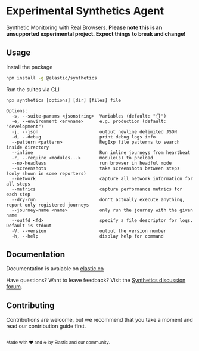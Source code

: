 # Experimental Synthetics Agent

Synthetic Monitoring with Real Browsers.
**Please note this is an unsupported experimental project. Expect things to break and change!**

## Usage

Install the package

```sh
npm install -g @elastic/synthetics
```

Run the suites via CLI

```
npx synthetics [options] [dir] [files] file

Options:
  -s, --suite-params <jsonstring>  Variables (default: "{}")
  -e, --environment <envname>      e.g. production (default: "development")
  -j, --json                       output newline delimited JSON
  -d, --debug                      print debug logs info
  --pattern <pattern>              RegExp file patterns to search inside directory
  --inline                         Run inline journeys from heartbeat
  -r, --require <modules...>       module(s) to preload
  --no-headless                    run browser in headful mode
  --screenshots                    take screenshots between steps (only shown in some reporters)
  --network                        capture all network information for all steps
  --metrics                        capture performance metrics for each step
  --dry-run                        don't actually execute anything, report only registered journeys
  --journey-name <name>            only run the journey with the given name
  --outfd <fd>                     specify a file descriptor for logs. Default is stdout
  -V, --version                    output the version number
  -h, --help                       display help for command
```

## Documentation

Documentation is avaiable on [elastic.co](https://www.elastic.co/guide/en/observability/7.10/synthetic-monitoring.html)

Have questions? Want to leave feedback? Visit the [Synthetics discussion
forum](https://discuss.elastic.co/tags/c/observability/uptime/75/synthetics).

## Contributing

Contributions are welcome, but we recommend that you take a moment and read our contribution guide first.

<sup><br>Made with ♥️ and ☕️ by Elastic and our community.</sup>
